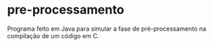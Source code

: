 # pre-processamento
Programa feito em Java para simular a fase de pré-processamento na compilação de um código em C.
